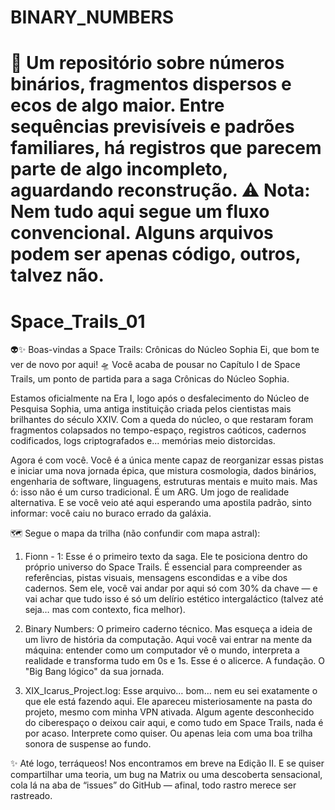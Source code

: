 # BINARY_NUMBERS
📁 Um repositório sobre números binários, fragmentos dispersos e ecos de algo maior.  Entre sequências previsíveis e padrões familiares, há registros que parecem parte de algo incompleto, aguardando reconstrução.  ⚠️ Nota: Nem tudo aqui segue um fluxo convencional. Alguns arquivos podem ser apenas código, outros, talvez não.
=======
# Space_Trails_01
👽✨ Boas-vindas a Space Trails: Crônicas do Núcleo Sophia
Ei, que bom te ver de novo por aqui! 🛸
Você acaba de pousar no Capítulo I de Space Trails, um ponto de partida para a saga Crônicas do Núcleo Sophia.

Estamos oficialmente na Era I, logo após o desfalecimento do Núcleo de Pesquisa Sophia, uma antiga instituição criada pelos cientistas mais brilhantes do século XXIV.
Com a queda do núcleo, o que restaram foram fragmentos colapsados no tempo-espaço, registros caóticos, cadernos codificados, logs criptografados e... memórias meio distorcidas.

Agora é com você.
Você é a única mente capaz de reorganizar essas pistas e iniciar uma nova jornada épica, que mistura cosmologia, dados binários, engenharia de software, linguagens, estruturas mentais e muito mais.
Mas ó: isso não é um curso tradicional.
É um ARG. Um jogo de realidade alternativa.
E se você veio até aqui esperando uma apostila padrão, sinto informar: você caiu no buraco errado da galáxia.

🗺️ Segue o mapa da trilha (não confundir com mapa astral):
1. Fionn - 1:
Esse é o primeiro texto da saga. Ele te posiciona dentro do próprio universo do Space Trails.
É essencial para compreender as referências, pistas visuais, mensagens escondidas e a vibe dos cadernos.
Sem ele, você vai andar por aqui só com 30% da chave — e vai achar que tudo isso é só um delírio estético intergaláctico (talvez até seja… mas com contexto, fica melhor).

2. Binary Numbers:
O primeiro caderno técnico.
Mas esqueça a ideia de um livro de história da computação.
Aqui você vai entrar na mente da máquina: entender como um computador vê o mundo, interpreta a realidade e transforma tudo em 0s e 1s.
Esse é o alicerce. A fundação. O "Big Bang lógico" da sua jornada.

3. XIX_Icarus_Project.log:
Esse arquivo… bom… nem eu sei exatamente o que ele está fazendo aqui.
Ele apareceu misteriosamente na pasta do projeto, mesmo com minha VPN ativada.
Algum agente desconhecido do ciberespaço o deixou cair aqui, e como tudo em Space Trails, nada é por acaso.
Interprete como quiser. Ou apenas leia com uma boa trilha sonora de suspense ao fundo.

✨ Até logo, terráqueos!
Nos encontramos em breve na Edição II.
E se quiser compartilhar uma teoria, um bug na Matrix ou uma descoberta sensacional, cola lá na aba de “issues” do GitHub — afinal, todo rastro merece ser rastreado.
